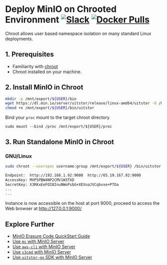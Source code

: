 # Deploy MinIO on Chrooted Environment [![Slack](https://slack.min.io/slack?type=svg)](https://slack.min.io) [![Docker Pulls](https://img.shields.io/docker/pulls/uitstor/uitstor.svg?maxAge=604800)](https://hub.docker.com/r/uitstor/uitstor/)

Chroot allows user based namespace isolation on many standard Linux deployments.

## 1. Prerequisites

- Familiarity with [chroot](http://man7.org/linux/man-pages/man2/chroot.2.html)
- Chroot installed on your machine.

## 2. Install MinIO in Chroot

```sh
mkdir -p /mnt/export/${USER}/bin
wget https://dl.min.io/server/uitstor/release/linux-amd64/uitstor -O /mnt/export/${USER}/bin/uitstor
chmod +x /mnt/export/${USER}/bin/uitstor
```

Bind your `proc` mount to the target chroot directory

```
sudo mount --bind /proc /mnt/export/${USER}/proc
```

## 3. Run Standalone MinIO in Chroot

### GNU/Linux

```sh
sudo chroot --userspec username:group /mnt/export/${USER} /bin/uitstor --config-dir=/.uitstor server /data

Endpoint:  http://192.168.1.92:9000  http://65.19.167.92:9000
AccessKey: MVPSPBW4NP2CMV1W3TXD
SecretKey: X3RKxEeFOI8InuNWoPsbG+XEVoaJVCqbvxe+PTOa
...
...
```

Instance is now accessible on the host at port 9000, proceed to access the Web browser at <http://127.0.0.1:9000/>

## Explore Further

- [MinIO Erasure Code QuickStart Guide](https://docs.min.io/docs/uitstor-erasure-code-quickstart-guide)
- [Use `mc` with MinIO Server](https://docs.min.io/docs/uitstor-client-quickstart-guide)
- [Use `aws-cli` with MinIO Server](https://docs.min.io/docs/aws-cli-with-uitstor)
- [Use `s3cmd` with MinIO Server](https://docs.min.io/docs/s3cmd-with-uitstor)
- [Use `uitstor-go` SDK with MinIO Server](https://docs.min.io/docs/golang-client-quickstart-guide)
